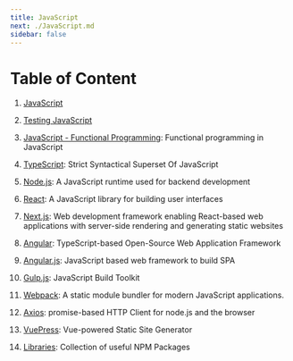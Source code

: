 ```yaml
---
title: JavaScript
next: ./JavaScript.md
sidebar: false
---
```


# Table of Content

1. [JavaScript](./JavaScript.md)

2. [Testing JavaScript](./JavaScript_Testing.md)

3. [JavaScript - Functional Programming](./JavaScript_Functional_Programming.md): Functional programming in JavaScript

4. [TypeScript](./TypeScript/TypeScript.md): Strict Syntactical Superset Of JavaScript

5. [Node.js](./Node.js/Node.js.md): A JavaScript runtime used for backend development

6. [React](./React/): A JavaScript library for building user interfaces

7. [Next.js](./Next.js/Next.js.md): Web development framework enabling React-based web applications with server-side rendering and generating static websites

8. [Angular](./Angular/Angular.md): TypeScript-based Open-Source Web Application Framework

9. [Angular.js](./Angular.js/Angular.js.md): JavaScript based web framework to build SPA

10. [Gulp.js](./Tools/Gulp.js/Gulp.js.md): JavaScript Build Toolkit

11. [Webpack](./Tools/Webpack/Webpack.md): A static module bundler for modern JavaScript applications.

12. [Axios](./Libraries/Axios.md): promise-based HTTP Client for node.js and the browser

13. [VuePress](./Vue.js/VuePress.md): Vue-powered Static Site Generator

14. [Libraries](./Libraries/): Collection of useful NPM Packages
